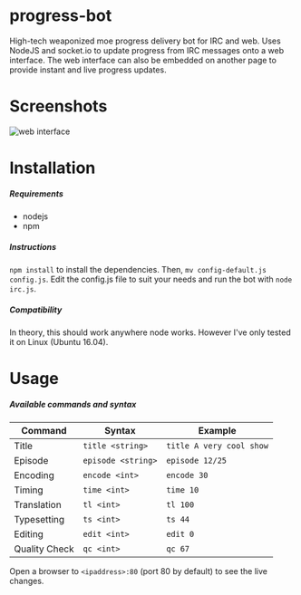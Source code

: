 # progress-bot
High-tech weaponized moe progress delivery bot for IRC and web. Uses NodeJS and socket.io to update progress from IRC messages onto a web interface. The web interface can also be embedded on another page to provide instant and live progress updates.

# Screenshots
![web interface](http://i.imgur.com/nKWdaGL.gif)

# Installation
##### Requirements
* nodejs
* npm

##### Instructions
`npm install` to install the dependencies. Then, `mv config-default.js config.js`. Edit the config.js file to suit your needs and run the bot with `node irc.js`.

##### Compatibility
In theory, this should work anywhere node works. However I've only tested it on Linux (Ubuntu 16.04).

# Usage
##### Available commands and syntax


| Command       | Syntax             | Example                  |
| ------------- | -----------------  | ------------------------ |
| Title         | `title <string>`   | `title A very cool show` |
| Episode       | `episode <string>` | `episode 12/25`          |
| Encoding      | `encode <int>`     | `encode 30`              |
| Timing        | `time <int>`       | `time 10`                |
| Translation   | `tl <int>`         | `tl 100`                 |
| Typesetting   | `ts <int>`         | `ts 44`                  |
| Editing       | `edit <int>`       | `edit 0`                 |
| Quality Check | `qc <int>`         | `qc 67`                  |

Open a browser to `<ipaddress>:80` (port 80 by default) to see the live changes.